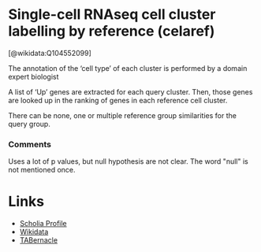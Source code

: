 
Single-cell RNAseq cell cluster labelling by reference (celaref)
================================================================
  
  [@wikidata:Q104552099]  

The annotation of the ‘cell type’ of each cluster is performed by a domain expert biologist 

A list of ‘Up’ genes are extracted for each query cluster. Then, those genes are looked up in the ranking of genes in each reference cell cluster. 

There can be none, one or multiple reference group similarities for the query group.
 
### Comments
Uses a lot of p values, but null hypothesis are not clear. The word "null" is not mentioned once.
# Links
  
 * [Scholia Profile](https://scholia.toolforge.org/work/Q104552099)  
 * [Wikidata](https://www.wikidata.org/wiki/Q104552099)  
 * [TABernacle](https://tabernacle.toolforge.org/?#/tab/manual/Q104552099/P921%3BP4510)  
